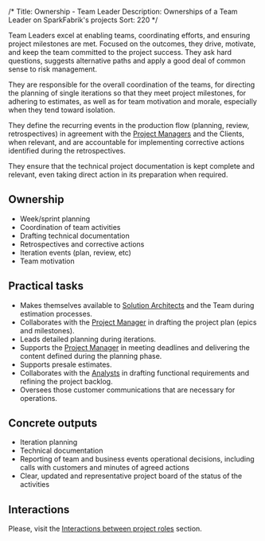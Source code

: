 /*
Title: Ownership - Team Leader
Description: Ownerships of a Team Leader on SparkFabrik's projects
Sort: 220
*/

Team Leaders excel at enabling teams, coordinating efforts, and ensuring project milestones are met. Focused on the outcomes, they drive, motivate, and keep the team committed to the project success. They ask hard questions, suggests alternative paths and apply a good deal of common sense to risk management.

They are responsible for the overall coordination of the teams, for directing the planning of single iterations so that they meet project milestones, for adhering to estimates, as well as for team motivation and morale, especially when they tend toward isolation.

They define the recurring events in the production flow (planning, review, retrospectives) in agreement with the [Project Managers](/resources/projectroles-acc-project-manager) and the Clients, when relevant, and are accountable for implementing corrective actions identified during the retrospectives.

They ensure that the technical project documentation is kept complete and relevant, even taking direct action in its preparation when required.

## Ownership

* Week/sprint planning
* Coordination of team activities
* Drafting technical documentation
* Retrospectives and corrective actions
* Iteration events (plan, review, etc)
* Team motivation

## Practical tasks

* Makes themselves available to [Solution Architects](/resources/projectroles-acc-architect) and the Team during estimation processes.
* Collaborates with the [Project Manager](/resources/projectroles-acc-project-manager) in drafting the project plan (epics and milestones).
* Leads detailed planning during iterations.
* Supports the [Project Manager](/resources/projectroles-acc-project-manager) in meeting deadlines and delivering the content defined during the planning phase.
* Supports presale estimates.
* Collaborates with the [Analysts](/resources/projectroles-acc-analyst) in drafting functional requirements and refining the project backlog.
* Oversees those customer communications that are necessary for operations.

## Concrete outputs

* Iteration planning
* Technical documentation
* Reporting of team and business events operational decisions, including calls with customers and minutes of agreed actions
* Clear, updated and representative project board of the status of the activities

## Interactions

Please, visit the [Interactions between project roles](/organization/operations#interactions-between-development-project-roles) section.
